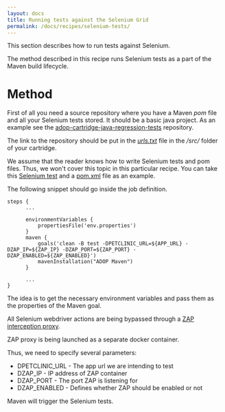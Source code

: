```yaml
---
layout: docs
title: Running tests against the Selenium Grid
permalink: /docs/recipes/selenium-tests/
---
```


This section describes how to run tests against Selenium.

The method described in this recipe runs Selenium tests as a part of the Maven build lifecycle.

# Method


First of all you need a source repository where you have a Maven _pom_ file and all your Selenium tests stored. It should be a basic java project. As an example see the [adop-cartridge-java-regression-tests](https://github.com/Accenture/adop-cartridge-java-regression-tests) repository. 
  
The link to the repository should be put in the _[urls.txt](https://github.com/Accenture/adop-cartridge-java/blob/master/src/urls.txt)_ file in the _/src/_ folder of your cartridge.
  
We assume that the reader knows how to write Selenium tests and pom files. Thus, we won't cover this topic in this particular recipe. You can take this [Selenium test](https://github.com/Accenture/adop-cartridge-java-regression-tests/blob/master/src/test/java/springpetclinic_selenium/selenium/OwnerTest.java) and a [pom.xml](https://github.com/Accenture/adop-cartridge-java-regression-tests/blob/master/pom.xml) file as an example.

The following snippet should go inside the job definition.

```
steps {
      ...
      
      environmentVariables {
          propertiesFile('env.properties')
      }
      maven {
          goals('clean -B test -DPETCLINIC_URL=${APP_URL} -DZAP_IP=${ZAP_IP} -DZAP_PORT=${ZAP_PORT} -DZAP_ENABLED=${ZAP_ENABLED}')
          mavenInstallation("ADOP Maven")
      }
      
      ...
}
```

The idea is to get the necessary environment variables and pass them as the properties of the Maven goal. 

All Selenium webdriver actions are being bypassed through a [ZAP interception proxy](https://www.owasp.org/index.php/OWASP_Zed_Attack_Proxy_Project).

ZAP proxy is being launched as a separate docker container.

Thus, we need to specify several parameters:

* DPETCLINIC_URL - The app url we are intending to test
* DZAP_IP - IP address of ZAP container
* DZAP_PORT - The port ZAP is listening for
* DZAP_ENABLED - Defines whether ZAP should be enabled or not

Maven will trigger the Selenium tests.

